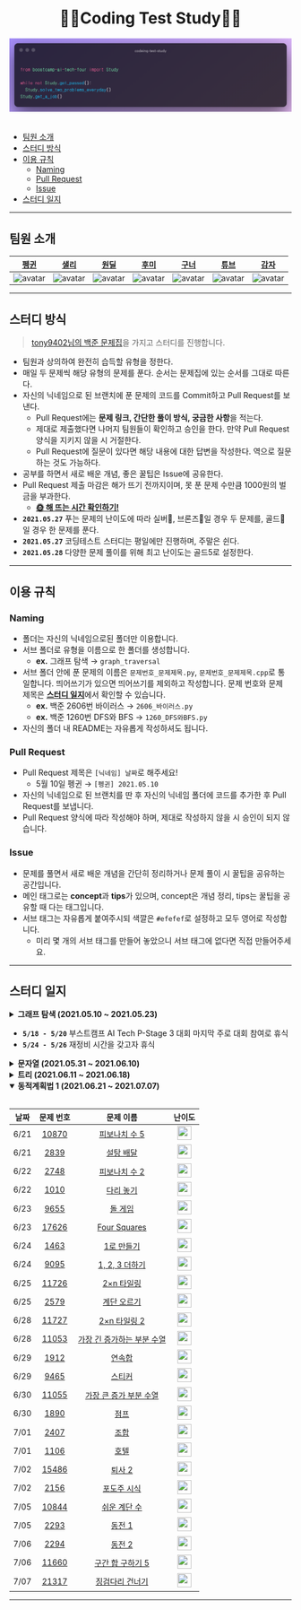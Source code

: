 <div align="center">
  <h1>👨‍💻Coding Test Study👩‍💻</h1>
  <img src='./logo.png' alt='logo'>
</div>
<br/>

- [팀원 소개](#팀원-소개)
- [스터디 방식](#스터디-방식)
- [이용 규칙](#이용-규칙)
  - [Naming](#naming)
  - [Pull Request](#pull-request)
  - [Issue](#issue)
- [스터디 일지](#스터디-일지)

---

## 팀원 소개

| [펭귄](https://github.com/CoodingPenguin) | [샐리](https://github.com/bsm8734) | [원딜](https://github.com/changwoomon) | [후미](https://github.com/opijae) | [구너](https://github.com/osmosm7) | [튜브](https://github.com/peacecheejecake) | [감자](https://github.com/dkswndms4782) |
| :---: | :---: | :---: | :---: | :---: | :---: | :---: |
| <img src='https://avatars.githubusercontent.com/u/37505775?s=460&u=44732fef53503e63d47192ce5c2de747eff5f0c6&v=4' width='120px' height='120px' alt='avatar'/> | <img src='https://avatars.githubusercontent.com/u/35002768?s=460&v=4' width='120px' height='120px' alt='avatar'/> | <img src='https://avatars.githubusercontent.com/u/59998179?s=460&u=3a7c94b4d803a79b0bd947e184838607f0bf18c7&v=4' width='120px' height='120px' alt='avatar'/> | <img src='https://avatars.githubusercontent.com/u/26226101?v=4' width='120px' height='120px' alt='avatar'/> | <img src='https://avatars.githubusercontent.com/u/48181287?v=4' width='120px' height='120px' alt='avatar'/> | <img src='https://avatars.githubusercontent.com/u/29668380?v=4' width='120px' height='120px' alt='avatar'/> | <img src='https://avatars.githubusercontent.com/u/59716219?v=4' width='120px' height='120px' alt='avatar'/> |

---

## 스터디 방식

> [tony9402님의 백준 문제집](https://github.com/tony9402/baekjoon)을 가지고 스터디를 진행합니다.

- 팀원과 상의하여 완전히 습득할 유형을 정한다.
- 매일 두 문제씩 해당 유형의 문제를 푼다. 순서는 문제집에 있는 순서를 그대로 따른다.
- 자신의 닉네임으로 된 브랜치에 푼 문제의 코드를 Commit하고 Pull Request를 보낸다.
  - Pull Request에는 **문제 링크, 간단한 풀이 방식, 궁금한 사항**을 적는다.
  - 제대로 제출했다면 나머지 팀원들이 확인하고 승인을 한다. 만약 Pull Request 양식을 지키지 않을 시 거절한다.
  - Pull Request에 질문이 있다면 해당 내용에 대한 답변을 작성한다. 역으로 질문하는 것도 가능하다.
- 공부를 하면서 새로 배운 개념, 좋은 꿀팁은 Issue에 공유한다.
- Pull Request 제출 마감은 해가 뜨기 전까지이며, 못 푼 문제 수만큼 1000원의 벌금을 부과한다.
  - **[🌞 해 뜨는 시간 확인하기!](https://www.google.com/search?q=%EC%9D%BC%EC%B6%9C%EC%8B%9C%EA%B0%84)**
- **`2021.05.27`** 푸는 문제의 난이도에 따라 실버🥈, 브론즈🥉일 경우 두 문제를, 골드🥇일 경우 한 문제를 푼다.
- **`2021.05.27`** 코딩테스트 스터디는 평일에만 진행하며, 주말은 쉰다.
- **`2021.05.28`** 다양한 문제 풀이를 위해 최고 난이도는 골드5로 설정한다.

---

## 이용 규칙

### Naming

- 폴더는 자신의 닉네임으로된 폴더만 이용합니다.
- 서브 폴더로 유형을 이름으로 한 폴더를 생성합니다.
  - **ex.** 그래프 탐색 → `graph_traversal`
- 서브 폴더 안에 푼 문제의 이름은 `문제번호_문제제목.py`, `문제번호_문제제목.cpp`로 통일합니다. 띄어쓰기가 있으면 띄어쓰기를 제외하고 작성합니다. 문제 번호와 문제 제목은 <strong>[스터디 일지](#스터디-일지)</strong>에서 확인할 수 있습니다.
  - **ex.** 백준 2606번 바이러스 → `2606_바이러스.py`
  - **ex.** 백준 1260번 DFS와 BFS → `1260_DFS와BFS.py`
- 자신의 폴더 내 README는 자유롭게 작성하셔도 됩니다.

### Pull Request

- Pull Request 제목은 `[닉네임] 날짜`로 해주세요!
  - 5월 10일 펭귄 → `[펭귄] 2021.05.10`
- 자신의 닉네임으로 된 브랜치를 딴 후 자신의 닉네임 폴더에 코드를 추가한 후 Pull Request를 보냅니다.
- Pull Request 양식에 따라 작성해야 하며, 제대로 작성하지 않을 시 승인이 되지 않습니다.

### Issue

- 문제를 풀면서 새로 배운 개념을 간단히 정리하거나 문제 풀이 시 꿀팁을 공유하는 공간입니다.
- 메인 태그로는 **concept**과 **tips**가 있으며, concept은 개념 정리, tips는 꿀팁을 공유할 때 다는 태그입니다.
- 서브 태그는 자유롭게 붙여주시되 색깔은 `#efefef`로 설정하고 모두 영어로 작성합니다.
  - 미리 몇 개의 서브 태그를 만들어 놓았으니 서브 태그에 없다면 직접 만들어주세요.

---

## 스터디 일지

<details markdown="1">
<summary><strong>그래프 탐색 (2021.05.10 ~ 2021.05.23)</strong></summary>

<br/>

| 날짜 |                                 문제 번호                                 |                                       문제 이름                                        |                                       난이도                                       |
| :--: | :-----------------------------------------------------------------------: | :------------------------------------------------------------------------------------: | :--------------------------------------------------------------------------------: |
| 5/10 |  <a href="https://www.acmicpc.net/problem/2606" target="_blank">2606</a>  |      <a href="https://www.acmicpc.net/problem/2606" target="_blank">바이러스</a>       | <img height="25px" width="25px" src="https://static.solved.ac/tier_small/8.svg"/>  |
| 5/10 |  <a href="https://www.acmicpc.net/problem/1260" target="_blank">1260</a>  |      <a href="https://www.acmicpc.net/problem/1260" target="_blank">DFS와 BFS</a>      | <img height="25px" width="25px" src="https://d2gd6pc034wcta.cloudfront.net/tier/9.svg"/>  |
| 5/11 | <a href="https://www.acmicpc.net/problem/11725" target="_blank">11725</a> |  <a href="https://www.acmicpc.net/problem/11725" target="_blank">트리의 부모 찾기</a>  | <img height="25px" width="25px" src="https://d2gd6pc034wcta.cloudfront.net/tier/9.svg"/>  |
| 5/11 |  <a href="https://www.acmicpc.net/problem/1325" target="_blank">1325</a>  |    <a href="https://www.acmicpc.net/problem/1325" target="_blank">효율적인 해킹</a>    | <img height="25px" width="25px" src="https://d2gd6pc034wcta.cloudfront.net/tier/9.svg"/>  |
| 5/12 |  <a href="https://www.acmicpc.net/problem/2178" target="_blank">2178</a>  |      <a href="https://www.acmicpc.net/problem/2178" target="_blank">미로 탐색</a>      | <img height="25px" width="25px" src="https://static.solved.ac/tier_small/10.svg"/> |
| 5/12 |  <a href="https://www.acmicpc.net/problem/2667" target="_blank">2667</a>  |   <a href="https://www.acmicpc.net/problem/2667" target="_blank">단지번호붙이기</a>    | <img height="25px" width="25px" src="https://static.solved.ac/tier_small/10.svg"/> |
| 5/13 |  <a href="https://www.acmicpc.net/problem/7576" target="_blank">7576</a>  |       <a href="https://www.acmicpc.net/problem/7576" target="_blank">토마토</a>        | <img height="25px" width="25px" src="https://static.solved.ac/tier_small/10.svg"/> |
| 5/13 |  <a href="https://www.acmicpc.net/problem/7569" target="_blank">7569</a>  |       <a href="https://www.acmicpc.net/problem/7569" target="_blank">토마토</a>        | <img height="25px" width="25px" src="https://static.solved.ac/tier_small/10.svg"/> |
| 5/14 | <a href="https://www.acmicpc.net/problem/16918" target="_blank">16918</a> |       <a href="https://www.acmicpc.net/problem/16918" target="_blank">봄버맨</a>       | <img height="25px" width="25px" src="https://static.solved.ac/tier_small/10.svg"/> |
| 5/14 |  <a href="https://www.acmicpc.net/problem/5547" target="_blank">5547</a>  |    <a href="https://www.acmicpc.net/problem/5547" target="_blank">일루미네이션</a>     | <img height="25px" width="25px" src="https://static.solved.ac/tier_small/10.svg"/> |
| 5/15 | <a href="https://www.acmicpc.net/problem/14502" target="_blank">14502</a> |       <a href="https://www.acmicpc.net/problem/14502" target="_blank">연구소</a>       | <img height="25px" width="25px" src="https://static.solved.ac/tier_small/11.svg"/> |
| 5/15 | <a href="https://www.acmicpc.net/problem/16234" target="_blank">16234</a> |     <a href="https://www.acmicpc.net/problem/16234" target="_blank">인구 이동</a>      | <img height="25px" width="25px" src="https://static.solved.ac/tier_small/11.svg"/> |
| 5/16 |  <a href="https://www.acmicpc.net/problem/2636" target="_blank">2636</a>  |        <a href="https://www.acmicpc.net/problem/2636" target="_blank">치즈</a>         | <img height="25px" width="25px" src="https://static.solved.ac/tier_small/11.svg"/> |
| 5/16 | <a href="https://www.acmicpc.net/problem/13549" target="_blank">13549</a> |     <a href="https://www.acmicpc.net/problem/13549" target="_blank">숨바꼭질 3</a>     | <img height="25px" width="25px" src="https://static.solved.ac/tier_small/11.svg"/> |
| 5/17 |  <a href="https://www.acmicpc.net/problem/1600" target="_blank">1600</a>  | <a href="https://www.acmicpc.net/problem/1600" target="_blank">말이 되고픈 원숭이</a>  | <img height="25px" width="25px" src="https://static.solved.ac/tier_small/11.svg"/> |
| 5/17 | <a href="https://www.acmicpc.net/problem/17836" target="_blank">17836</a> |  <a href="https://www.acmicpc.net/problem/17836" target="_blank">공주님을 구해라!</a>  | <img height="25px" width="25px" src="https://static.solved.ac/tier_small/11.svg"/> |
| 5/21 | <a href="https://www.acmicpc.net/problem/16973" target="_blank">16973</a> |   <a href="https://www.acmicpc.net/problem/16973" target="_blank">직사각형 탈출</a>    | <img height="25px" width="25px" src="https://static.solved.ac/tier_small/11.svg"/> |
| 5/21 | <a href="https://www.acmicpc.net/problem/14940" target="_blank">14940</a> |   <a href="https://www.acmicpc.net/problem/14940" target="_blank">쉬운 최단거리</a>    | <img height="25px" width="25px" src="https://static.solved.ac/tier_small/11.svg"/> |
| 5/22 | <a href="https://www.acmicpc.net/problem/18513" target="_blank">18513</a> |        <a href="https://www.acmicpc.net/problem/18513" target="_blank">샘터</a>        | <img height="25px" width="25px" src="https://static.solved.ac/tier_small/11.svg"/> |
| 5/22 |  <a href="https://www.acmicpc.net/problem/2668" target="_blank">2668</a>  |     <a href="https://www.acmicpc.net/problem/2668" target="_blank">숫자고르기</a>      | <img height="25px" width="25px" src="https://static.solved.ac/tier_small/11.svg"/> |
| 5/23 | <a href="https://www.acmicpc.net/problem/13023" target="_blank">13023</a> |       <a href="https://www.acmicpc.net/problem/13023" target="_blank">ABCDE</a>        | <img height="25px" width="25px" src="https://static.solved.ac/tier_small/11.svg"/> |
| 5/23 | <a href="https://www.acmicpc.net/problem/16954" target="_blank">16954</a> | <a href="https://www.acmicpc.net/problem/16954" target="_blank">움직이는 미로 탈출</a> | <img height="25px" width="25px" src="https://static.solved.ac/tier_small/12.svg"/> |

</details>

- **`5/18 - 5/20`** 부스트캠프 AI Tech P-Stage 3 대회 마지막 주로 대회 참여로 휴식
- **`5/24 - 5/26`** 재정비 시간을 갖고자 휴식

<details markdown="1">
<summary><strong>문자열 (2021.05.31 ~ 2021.06.10)</strong></summary>

<br/>

| 날짜 |                                 문제 번호                                 |                                           문제 이름                                           |                                       난이도                                       |
| :--: | :-----------------------------------------------------------------------: | :-------------------------------------------------------------------------------------------: | :--------------------------------------------------------------------------------: |
| 5/31 |  <a href="https://www.acmicpc.net/problem/3029" target="_blank">3029</a>  |            <a href="https://www.acmicpc.net/problem/3029" target="_blank">경고</a>            | <img height="25px" width="25px" src="https://static.solved.ac/tier_small/3.svg"/>  |
| 5/31 | <a href="https://www.acmicpc.net/problem/11720" target="_blank">11720</a> |         <a href="https://www.acmicpc.net/problem/11720" target="_blank">숫자의 합</a>         | <img height="25px" width="25px" src="https://static.solved.ac/tier_small/4.svg"/>  |
| 6/01 | <a href="https://www.acmicpc.net/problem/11365" target="_blank">11365</a> |        <a href="https://www.acmicpc.net/problem/11365" target="_blank">!밀비 급일</a>         | <img height="25px" width="25px" src="https://static.solved.ac/tier_small/4.svg"/>  |
| 6/01 |  <a href="https://www.acmicpc.net/problem/9046" target="_blank">9046</a>  |           <a href="https://www.acmicpc.net/problem/9046" target="_blank">복호화</a>           | <img height="25px" width="25px" src="https://static.solved.ac/tier_small/4.svg"/>  |
| 6/02 | <a href="https://www.acmicpc.net/problem/10798" target="_blank">10798</a> |         <a href="https://www.acmicpc.net/problem/10798" target="_blank">세로읽기</a>          | <img height="25px" width="25px" src="https://static.solved.ac/tier_small/5.svg"/>  |
| 6/02 | <a href="https://www.acmicpc.net/problem/20154" target="_blank">20154</a> | <a href="https://www.acmicpc.net/problem/20154" target="_blank">이 구역의 승자는 누구야?!</a> | <img height="25px" width="25px" src="https://static.solved.ac/tier_small/5.svg"/>  |
| 6/03 |  <a href="https://www.acmicpc.net/problem/6550" target="_blank">6550</a>  |        <a href="https://www.acmicpc.net/problem/6550" target="_blank">부분 문자열</a>         | <img height="25px" width="25px" src="https://static.solved.ac/tier_small/5.svg"/>  |
| 6/03 |  <a href="https://www.acmicpc.net/problem/1316" target="_blank">1316</a>  |       <a href="https://www.acmicpc.net/problem/1316" target="_blank">그룹 단어 체커</a>       | <img height="25px" width="25px" src="https://static.solved.ac/tier_small/6.svg"/>  |
| 6/04 |  <a href="https://www.acmicpc.net/problem/1181" target="_blank">1181</a>  |         <a href="https://www.acmicpc.net/problem/1181" target="_blank">단어 정렬</a>          | <img height="25px" width="25px" src="https://static.solved.ac/tier_small/6.svg"/>  |
| 6/04 |  <a href="https://www.acmicpc.net/problem/4659" target="_blank">4659</a>  |     <a href="https://www.acmicpc.net/problem/4659" target="_blank">비밀번호 발음하기</a>      | <img height="25px" width="25px" src="https://static.solved.ac/tier_small/6.svg"/>  |
| 6/07 | <a href="https://www.acmicpc.net/problem/16171" target="_blank">16171</a> | <a href="https://www.acmicpc.net/problem/16171" target="_blank">나는 친구가 적다 (Small)</a>  | <img height="25px" width="25px" src="https://static.solved.ac/tier_small/6.svg"/>  |
| 6/07 |  <a href="https://www.acmicpc.net/problem/9342" target="_blank">9342</a>  |           <a href="https://www.acmicpc.net/problem/9342" target="_blank">염색체</a>           | <img height="25px" width="25px" src="https://static.solved.ac/tier_small/7.svg"/>  |
| 6/08 |  <a href="https://www.acmicpc.net/problem/1764" target="_blank">1764</a>  |           <a href="https://www.acmicpc.net/problem/1764" target="_blank">듣보잡</a>           | <img height="25px" width="25px" src="https://static.solved.ac/tier_small/7.svg"/>  |
| 6/08 | <a href="https://www.acmicpc.net/problem/20291" target="_blank">20291</a> |         <a href="https://www.acmicpc.net/problem/20291" target="_blank">파일 정리</a>         | <img height="25px" width="25px" src="https://static.solved.ac/tier_small/7.svg"/>  |
| 6/09 | <a href="https://www.acmicpc.net/problem/17413" target="_blank">17413</a> |       <a href="https://www.acmicpc.net/problem/17413" target="_blank">단어 뒤집기 2</a>       | <img height="25px" width="25px" src="https://static.solved.ac/tier_small/8.svg"/>  |
| 6/09 | <a href="https://www.acmicpc.net/problem/17609" target="_blank">17609</a> |           <a href="https://www.acmicpc.net/problem/17609" target="_blank">회문</a>            | <img height="25px" width="25px" src="https://static.solved.ac/tier_small/10.svg"/> |
| 6/10 | <a href="https://www.acmicpc.net/problem/20437" target="_blank">20437</a> |       <a href="https://www.acmicpc.net/problem/20437" target="_blank">문자열 게임 2</a>       | <img height="25px" width="25px" src="https://static.solved.ac/tier_small/11.svg"/> |

</details>

<details markdown="1">
<summary><strong>트리 (2021.06.11 ~ 2021.06.18)</strong></summary>

<br/>

| 날짜 |                                 문제 번호                                 |                                           문제 이름                                           |                                       난이도                                       |
| :--: | :-----------------------------------------------------------------------: | :-------------------------------------------------------------------------------------------: | :--------------------------------------------------------------------------------: |
| 6/11 | <a href="https://www.acmicpc.net/problem/9934" target="_blank">9934</a> | <a href="https://www.acmicpc.net/problem/9934" target="_blank">완전 이진 트리</a> | <img height="25px" width="25px" src="https://d2gd6pc034wcta.cloudfront.net/tier/9.svg"/> |
| 6/11 | <a href="https://www.acmicpc.net/problem/11725" target="_blank">11725</a> | <a href="https://www.acmicpc.net/problem/11725" target="_blank">트리의 부모 찾기</a> | <img height="25px" width="25px" src="https://d2gd6pc034wcta.cloudfront.net/tier/9.svg"/> |
| 6/14 | <a href="https://www.acmicpc.net/problem/1991" target="_blank">1991</a> | <a href="https://www.acmicpc.net/problem/1991" target="_blank">트리 순회</a> | <img height="25px" width="25px" src="https://static.solved.ac/tier_small/10.svg"/> |
| 6/14 | <a href="https://www.acmicpc.net/problem/5639" target="_blank">5639</a> | <a href="https://www.acmicpc.net/problem/5639" target="_blank">이진 검색 트리</a> | <img height="25px" width="25px" src="https://static.solved.ac/tier_small/10.svg"/> |
| 6/15 | <a href="https://www.acmicpc.net/problem/1068" target="_blank">1068</a> | <a href="https://www.acmicpc.net/problem/1068" target="_blank">트리</a> | <img height="25px" width="25px" src="https://static.solved.ac/tier_small/11.svg"/> |
| 6/16 | <a href="https://www.acmicpc.net/problem/6416" target="_blank">6416</a> | <a href="https://www.acmicpc.net/problem/6416" target="_blank">트리인가?</a> | <img height="25px" width="25px" src="https://static.solved.ac/tier_small/11.svg"/> |
| 6/17 | <a href="https://www.acmicpc.net/problem/14675" target="_blank">14675</a> | <a href="https://www.acmicpc.net/problem/14675" target="_blank">단절점과 단절선</a> | <img height="25px" width="25px" src="https://static.solved.ac/tier_small/11.svg"/> |
| 6/18 | <a href="https://www.acmicpc.net/problem/17073" target="_blank">17073</a> | <a href="https://www.acmicpc.net/problem/17073" target="_blank">나무 위의 빗물</a> | <img height="25px" width="25px" src="https://static.solved.ac/tier_small/11.svg"/> |

</details>

<details markdown="1" open>
<summary><strong>동적계획법 1 (2021.06.21 ~ 2021.07.07)</strong></summary>

<br/>

| 날짜 |                                 문제 번호                                 |                                           문제 이름                                           |                                       난이도                                       |
| :--: | :-----------------------------------------------------------------------: | :-------------------------------------------------------------------------------------------: | :--------------------------------------------------------------------------------: |
| 6/21 | <a href="https://www.acmicpc.net/problem/10870" target="_blank">10870</a> | <a href="https://www.acmicpc.net/problem/10870" target="_blank">피보나치 수 5</a> | <img height="25px" width="25px" src="https://static.solved.ac/tier_small/4.svg"/> |
| 6/21 | <a href="https://www.acmicpc.net/problem/2839" target="_blank">2839</a> | <a href="https://www.acmicpc.net/problem/2839" target="_blank">설탕 배달</a> | <img height="25px" width="25px" src="https://static.solved.ac/tier_small/5.svg"/> |
| 6/22 | <a href="https://www.acmicpc.net/problem/2748" target="_blank">2748</a> | <a href="https://www.acmicpc.net/problem/2748" target="_blank">피보나치 수 2</a> | <img height="25px" width="25px" src="https://static.solved.ac/tier_small/5.svg"/> |
| 6/22 | <a href="https://www.acmicpc.net/problem/1010" target="_blank">1010</a> | <a href="https://www.acmicpc.net/problem/1010" target="_blank">다리 놓기</a> | <img height="25px" width="25px" src="https://static.solved.ac/tier_small/6.svg"/> |
| 6/23 | <a href="https://www.acmicpc.net/problem/9655" target="_blank">9655</a> | <a href="https://www.acmicpc.net/problem/9655" target="_blank">돌 게임</a> | <img height="25px" width="25px" src="https://static.solved.ac/tier_small/6.svg"/> |
| 6/23 | <a href="https://www.acmicpc.net/problem/17626" target="_blank">17626</a> | <a href="https://www.acmicpc.net/problem/17626" target="_blank">Four Squares</a> | <img height="25px" width="25px" src="https://static.solved.ac/tier_small/6.svg"/> |
| 6/24 | <a href="https://www.acmicpc.net/problem/1463" target="_blank">1463</a> | <a href="https://www.acmicpc.net/problem/1463" target="_blank">1로 만들기</a> | <img height="25px" width="25px" src="https://static.solved.ac/tier_small/8.svg"/> |
| 6/24 | <a href="https://www.acmicpc.net/problem/9095" target="_blank">9095</a> | <a href="https://www.acmicpc.net/problem/9095" target="_blank">1, 2, 3 더하기</a> | <img height="25px" width="25px" src="https://static.solved.ac/tier_small/8.svg"/> |
| 6/25 | <a href="https://www.acmicpc.net/problem/11726" target="_blank">11726</a> | <a href="https://www.acmicpc.net/problem/11726" target="_blank">2×n 타일링</a> | <img height="25px" width="25px" src="https://static.solved.ac/tier_small/8.svg"/> |
| 6/25 | <a href="https://www.acmicpc.net/problem/2579" target="_blank">2579</a> | <a href="https://www.acmicpc.net/problem/2579" target="_blank">계단 오르기</a> | <img height="25px" width="25px" src="https://static.solved.ac/tier_small/8.svg"/> |
| 6/28 | <a href="https://www.acmicpc.net/problem/11727" target="_blank">11727</a> | <a href="https://www.acmicpc.net/problem/11727" target="_blank">2×n 타일링 2</a> | <img height="25px" width="25px" src="https://static.solved.ac/tier_small/8.svg"/> |
| 6/28 | <a href="https://www.acmicpc.net/problem/11053" target="_blank">11053</a> | <a href="https://www.acmicpc.net/problem/11053" target="_blank">가장 긴 증가하는 부분 수열</a> | <img height="25px" width="25px" src="https://d2gd6pc034wcta.cloudfront.net/tier/9.svg"/> |
| 6/29 | <a href="https://www.acmicpc.net/problem/1912" target="_blank">1912</a> | <a href="https://www.acmicpc.net/problem/1912" target="_blank">연속합</a> | <img height="25px" width="25px" src="https://d2gd6pc034wcta.cloudfront.net/tier/9.svg"/> |
| 6/29 | <a href="https://www.acmicpc.net/problem/9465" target="_blank">9465</a> | <a href="https://www.acmicpc.net/problem/9465" target="_blank">스티커</a> | <img height="25px" width="25px" src="https://d2gd6pc034wcta.cloudfront.net/tier/9.svg"/> |
| 6/30 | <a href="https://www.acmicpc.net/problem/11055" target="_blank">11055</a> | <a href="https://www.acmicpc.net/problem/11055" target="_blank">가장 큰 증가 부분 수열</a> | <img height="25px" width="25px" src="https://d2gd6pc034wcta.cloudfront.net/tier/9.svg"/> |
| 6/30 | <a href="https://www.acmicpc.net/problem/1890" target="_blank">1890</a> | <a href="https://www.acmicpc.net/problem/1890" target="_blank">점프</a> | <img height="25px" width="25px" src="https://d2gd6pc034wcta.cloudfront.net/tier/9.svg"/> |
| 7/01 | <a href="https://www.acmicpc.net/problem/2407" target="_blank">2407</a> | <a href="https://www.acmicpc.net/problem/2407" target="_blank">조합</a> | <img height="25px" width="25px" src="https://d2gd6pc034wcta.cloudfront.net/tier/9.svg"/> |
| 7/01 | <a href="https://www.acmicpc.net/problem/1106" target="_blank">1106</a> | <a href="https://www.acmicpc.net/problem/1106" target="_blank">호텔</a> | <img height="25px" width="25px" src="https://d2gd6pc034wcta.cloudfront.net/tier/9.svg"/> |
| 7/02 | <a href="https://www.acmicpc.net/problem/15486" target="_blank">15486</a> | <a href="https://www.acmicpc.net/problem/15486" target="_blank">퇴사 2</a> | <img height="25px" width="25px" src="https://static.solved.ac/tier_small/10.svg"/> |
| 7/02 | <a href="https://www.acmicpc.net/problem/2156" target="_blank">2156</a> | <a href="https://www.acmicpc.net/problem/2156" target="_blank">포도주 시식</a> | <img height="25px" width="25px" src="https://static.solved.ac/tier_small/10.svg"/> |
| 7/05 | <a href="https://www.acmicpc.net/problem/10844" target="_blank">10844</a> | <a href="https://www.acmicpc.net/problem/10844" target="_blank">쉬운 계단 수</a> | <img height="25px" width="25px" src="https://static.solved.ac/tier_small/10.svg"/> |
| 7/05 | <a href="https://www.acmicpc.net/problem/2293" target="_blank">2293</a> | <a href="https://www.acmicpc.net/problem/2293" target="_blank">동전 1</a> | <img height="25px" width="25px" src="https://static.solved.ac/tier_small/10.svg"/> |
| 7/06 | <a href="https://www.acmicpc.net/problem/2294" target="_blank">2294</a> | <a href="https://www.acmicpc.net/problem/2294" target="_blank">동전 2</a> | <img height="25px" width="25px" src="https://static.solved.ac/tier_small/10.svg"/> |
| 7/06 | <a href="https://www.acmicpc.net/problem/11660" target="_blank">11660</a> | <a href="https://www.acmicpc.net/problem/11660" target="_blank">구간 합 구하기 5</a> | <img height="25px" width="25px" src="https://static.solved.ac/tier_small/10.svg"/> |
| 7/07 | <a href="https://www.acmicpc.net/problem/21317" target="_blank">21317</a> | <a href="https://www.acmicpc.net/problem/21317" target="_blank">징검다리 건너기</a> | <img height="25px" width="25px" src="https://static.solved.ac/tier_small/10.svg"/> |

</details>

---
